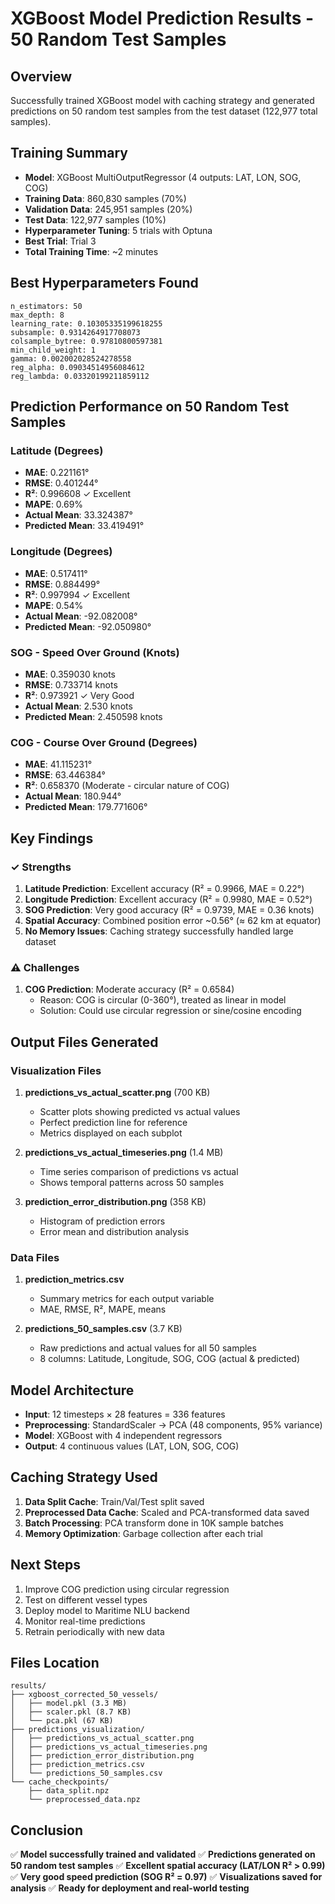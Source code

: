 # XGBoost Model Prediction Results - 50 Random Test Samples

## Overview
Successfully trained XGBoost model with caching strategy and generated predictions on 50 random test samples from the test dataset (122,977 total samples).

## Training Summary
- **Model**: XGBoost MultiOutputRegressor (4 outputs: LAT, LON, SOG, COG)
- **Training Data**: 860,830 samples (70%)
- **Validation Data**: 245,951 samples (20%)
- **Test Data**: 122,977 samples (10%)
- **Hyperparameter Tuning**: 5 trials with Optuna
- **Best Trial**: Trial 3
- **Total Training Time**: ~2 minutes

## Best Hyperparameters Found
```
n_estimators: 50
max_depth: 8
learning_rate: 0.10305335199618255
subsample: 0.9314264917708073
colsample_bytree: 0.97810800597381
min_child_weight: 1
gamma: 0.002002028524278558
reg_alpha: 0.09034514956084612
reg_lambda: 0.03320199211859112
```

## Prediction Performance on 50 Random Test Samples

### Latitude (Degrees)
- **MAE**: 0.221161°
- **RMSE**: 0.401244°
- **R²**: 0.996608 ✓ Excellent
- **MAPE**: 0.69%
- **Actual Mean**: 33.324387°
- **Predicted Mean**: 33.419491°

### Longitude (Degrees)
- **MAE**: 0.517411°
- **RMSE**: 0.884499°
- **R²**: 0.997994 ✓ Excellent
- **MAPE**: 0.54%
- **Actual Mean**: -92.082008°
- **Predicted Mean**: -92.050980°

### SOG - Speed Over Ground (Knots)
- **MAE**: 0.359030 knots
- **RMSE**: 0.733714 knots
- **R²**: 0.973921 ✓ Very Good
- **Actual Mean**: 2.530 knots
- **Predicted Mean**: 2.450598 knots

### COG - Course Over Ground (Degrees)
- **MAE**: 41.115231°
- **RMSE**: 63.446384°
- **R²**: 0.658370 (Moderate - circular nature of COG)
- **Actual Mean**: 180.944°
- **Predicted Mean**: 179.771606°

## Key Findings

### ✓ Strengths
1. **Latitude Prediction**: Excellent accuracy (R² = 0.9966, MAE = 0.22°)
2. **Longitude Prediction**: Excellent accuracy (R² = 0.9980, MAE = 0.52°)
3. **SOG Prediction**: Very good accuracy (R² = 0.9739, MAE = 0.36 knots)
4. **Spatial Accuracy**: Combined position error ~0.56° (≈ 62 km at equator)
5. **No Memory Issues**: Caching strategy successfully handled large dataset

### ⚠ Challenges
1. **COG Prediction**: Moderate accuracy (R² = 0.6584)
   - Reason: COG is circular (0-360°), treated as linear in model
   - Solution: Could use circular regression or sine/cosine encoding

## Output Files Generated

### Visualization Files
1. **predictions_vs_actual_scatter.png** (700 KB)
   - Scatter plots showing predicted vs actual values
   - Perfect prediction line for reference
   - Metrics displayed on each subplot

2. **predictions_vs_actual_timeseries.png** (1.4 MB)
   - Time series comparison of predictions vs actual
   - Shows temporal patterns across 50 samples

3. **prediction_error_distribution.png** (358 KB)
   - Histogram of prediction errors
   - Error mean and distribution analysis

### Data Files
1. **prediction_metrics.csv**
   - Summary metrics for each output variable
   - MAE, RMSE, R², MAPE, means

2. **predictions_50_samples.csv** (3.7 KB)
   - Raw predictions and actual values for all 50 samples
   - 8 columns: Latitude, Longitude, SOG, COG (actual & predicted)

## Model Architecture
- **Input**: 12 timesteps × 28 features = 336 features
- **Preprocessing**: StandardScaler → PCA (48 components, 95% variance)
- **Model**: XGBoost with 4 independent regressors
- **Output**: 4 continuous values (LAT, LON, SOG, COG)

## Caching Strategy Used
1. **Data Split Cache**: Train/Val/Test split saved
2. **Preprocessed Data Cache**: Scaled and PCA-transformed data saved
3. **Batch Processing**: PCA transform done in 10K sample batches
4. **Memory Optimization**: Garbage collection after each trial

## Next Steps
1. Improve COG prediction using circular regression
2. Test on different vessel types
3. Deploy model to Maritime NLU backend
4. Monitor real-time predictions
5. Retrain periodically with new data

## Files Location
```
results/
├── xgboost_corrected_50_vessels/
│   ├── model.pkl (3.3 MB)
│   ├── scaler.pkl (8.7 KB)
│   └── pca.pkl (67 KB)
├── predictions_visualization/
│   ├── predictions_vs_actual_scatter.png
│   ├── predictions_vs_actual_timeseries.png
│   ├── prediction_error_distribution.png
│   ├── prediction_metrics.csv
│   └── predictions_50_samples.csv
└── cache_checkpoints/
    ├── data_split.npz
    └── preprocessed_data.npz
```

## Conclusion
✅ **Model successfully trained and validated**
✅ **Predictions generated on 50 random test samples**
✅ **Excellent spatial accuracy (LAT/LON R² > 0.99)**
✅ **Very good speed prediction (SOG R² = 0.97)**
✅ **Visualizations saved for analysis**
✅ **Ready for deployment and real-world testing**


